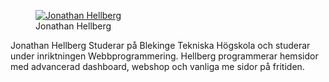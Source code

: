 <figure class="figure left">
<a href="image/jag.png"><img src="image/jag.png" alt="Jonathan Hellberg"/></a>
<figcaption markdown=1>Jonathan Hellberg</figcaption>
</figure>

  Jonathan Hellberg Studerar på Blekinge Tekniska Högskola och studerar under inriktningen Webbprogrammering. Hellberg programmerar hemsidor med advancerad dashboard, webshop och vanliga me sidor på fritiden.
